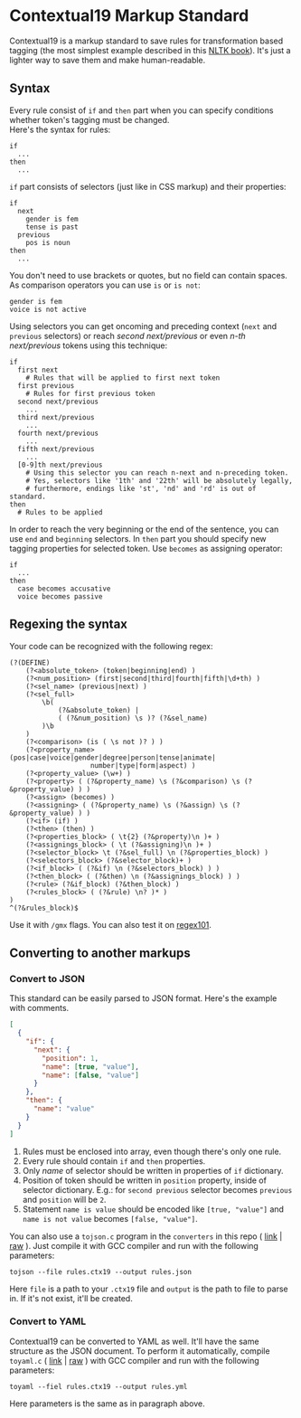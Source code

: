 # Contextual19 Markup Standard

Contextual19 is a markup standard to save rules for transformation based tagging (the most simplest example described in this [NLTK book](http://www.nltk.org/book/ch05.html)). It's just a lighter way to save them and make human-readable.

## Syntax
Every rule consist of `if` and `then` part when you can specify conditions whether token's tagging must be changed.  
Here's the syntax for rules:
```
if
  ...
then
  ...
```
`if` part consists of selectors (just like in CSS markup) and their properties:
```
if
  next
    gender is fem
    tense is past
  previous
    pos is noun
then
  ...
```
You don't need to use brackets or quotes, but no field can contain spaces. As comparison operators you can use `is` or `is not`:
```
gender is fem
voice is not active
```
Using selectors you can get oncoming and preceding context (`next` and `previous` selectors) or reach _second next/previous_ or even _n-th next/previous_ tokens using this technique:
```
if
  first next
    # Rules that will be applied to first next token
  first previous
    # Rules for first previous token
  second next/previous
    ...
  third next/previous
    ...
  fourth next/previous
    ...
  fifth next/previous
    ...
  [0-9]th next/previous
    # Using this selector you can reach n-next and n-preceding token.
    # Yes, selectors like '1th' and '22th' will be absolutely legally,
    # furthermore, endings like 'st', 'nd' and 'rd' is out of standard.
then
  # Rules to be applied
```
In order to reach the very beginning or the end of the sentence, you can use `end` and `beginning` selectors.
In `then` part you should specify new tagging properties for selected token. Use `becomes` as assigning operator:
```
if
  ...
then
  case becomes accusative
  voice becomes passive
```

## Regexing the syntax
Your code can be recognized with the following regex:
```regex
(?(DEFINE)
	(?<absolute_token> (token|beginning|end) )
	(?<num_position> (first|second|third|fourth|fifth|\d+th) )
	(?<sel_name> (previous|next) )
	(?<sel_full>
		\b(
			(?&absolute_token) |
			( (?&num_position) \s )? (?&sel_name)
		)\b
	)
	(?<comparison> (is ( \s not )? ) )
	(?<property_name> (pos|case|voice|gender|degree|person|tense|animate|
					number|type|form|aspect) )
	(?<property_value> (\w+) )
	(?<property> ( (?&property_name) \s (?&comparison) \s (?&property_value) ) )
	(?<assign> (becomes) )
	(?<assigning> ( (?&property_name) \s (?&assign) \s (?&property_value) ) )
	(?<if> (if) )
	(?<then> (then) )
	(?<properties_block> ( \t{2} (?&property)\n )+ )
	(?<assignings_block> ( \t (?&assigning)\n )+ )
	(?<selector_block> \t (?&sel_full) \n (?&properties_block) )
	(?<selectors_block> (?&selector_block)+ )
	(?<if_block> ( (?&if) \n (?&selectors_block) ) )
	(?<then_block> ( (?&then) \n (?&assignings_block) ) )
	(?<rule> (?&if_block) (?&then_block) )
	(?<rules_block> ( (?&rule) \n? )* )
)
^(?&rules_block)$
```
Use it with `/gmx` flags.
You can also test it on [regex101](https://regex101.com/r/K54WEL/1/).

## Converting to another markups

### Convert to JSON
This standard can be easily parsed to JSON format. Here's the example with comments.
```json
[
  {
    "if": {
      "next": {
        "position": 1,
        "name": [true, "value"],
        "name": [false, "value"]
      }
    },
    "then": {
      "name": "value"
    }
  }
]
```
1. Rules must be enclosed into array, even though there's only one rule.
2. Every rule should contain `if` and `then` properties.
3. Only *name* of selector should be written in properties of `if` dictionary.
4. Position of token should be written in `position` property, inside of selector dictionary. E.g.: for `second previous` selector becomes `previous` and `position` will be `2`.
5. Statement `name is value` should be encoded like `[true, "value"]` and `name is not value` becomes `[false, "value"]`.


You can also use a `tojson.c` program in the `converters` in this repo ( [link](https://github.com/syntpump/contextual19/blob/master/converters/tojson.c) | [raw](https://raw.githubusercontent.com/syntpump/contextual19/master/tojson.c) ). Just compile it with GCC compiler and run with the following parameters:
```
tojson --file rules.ctx19 --output rules.json
```
Here `file` is a path to your `.ctx19` file and `output` is the path to file to parse in. If it's not exist, it'll be created.

### Convert to YAML
Contextual19 can be converted to YAML as well. It'll have the same structure as the JSON document. To perform it automatically, compile `toyaml.c` ( [link](https://github.com/syntpump/contextual19/blob/master/toyaml.c) | [raw](https://raw.githubusercontent.com/syntpump/contextual19/master/converters/toyaml.c) ) with GCC compiler and run with the following parameters:
```
toyaml --fiel rules.ctx19 --output rules.yml
```
Here parameters is the same as in paragraph above.
